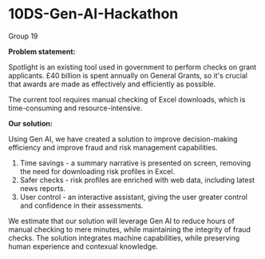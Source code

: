 # 10DS-Gen-AI-Hackathon
Group 19

**Problem statement:**

Spotlight is an existing tool used in government to perform checks on grant applicants. £40 billion is spent annually on General Grants, so it's crucial that awards are made as effectively and efficiently as possible. 

The current tool requires manual checking of Excel downloads, which is time-consuming and resource-intensive. 

**Our solution:**

Using Gen AI, we have created a solution to improve decision-making efficiency and improve fraud and risk management capabilities.

1. Time savings - a summary narrative is presented on screen, removing the need for downloading risk profiles in Excel.
2. Safer checks - risk profiles are enriched with web data, including latest news reports.
3. User control - an interactive assistant, giving the user greater control and confidence in their assessments.

We estimate that our solution will leverage Gen AI to reduce hours of manual checking to mere minutes, while maintaining the integrity of fraud checks. The solution integrates machine capabilities, while preserving human experience and contexual knowledge. 
